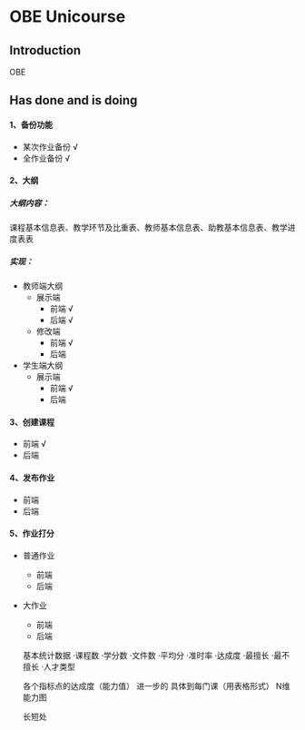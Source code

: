 OBE Unicourse
=============

Introduction
-------------
OBE

Has done and is doing
-------------

#### 1、备份功能

* 某次作业备份  √
* 全作业备份   √

#### 2、大纲

##### 大纲内容：

课程基本信息表、教学环节及比重表、教师基本信息表、助教基本信息表、教学进度表表

##### 实现：

* 教师端大纲
  * 展示端
    * 前端 √
    * 后端 √
  * 修改端
    * 前端 √
    * 后端
* 学生端大纲
  * 展示端
    * 前端 √
    * 后端

#### 3、创建课程

* 前端 √
* 后端 

#### 4、发布作业

* 前端 
* 后端 

#### 5、作业打分

* 普通作业
  * 前端 
  * 后端 
* 大作业
  * 前端 
  * 后端 



  基本统计数据
  ·课程数
  ·学分数
  ·文件数
  ·平均分
  ·准时率
  ·达成度
  ·最擅长
  ·最不擅长
  ·人才类型

  各个指标点的达成度（能力值）   进一步的 具体到每门课（用表格形式）
  N维能力图


  长短处














